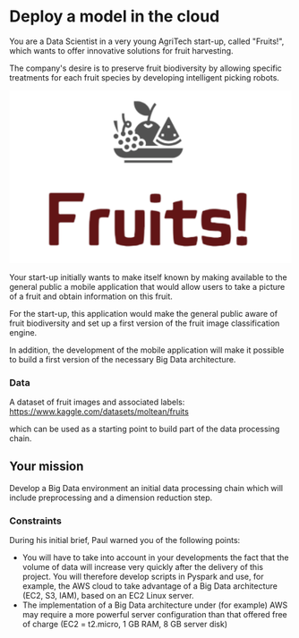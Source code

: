 # Deploy a model in the cloud
You are a Data Scientist in a very young AgriTech start-up, called "Fruits!", which wants to offer innovative solutions for fruit harvesting.

The company's desire is to preserve fruit biodiversity by allowing specific treatments for each fruit species by developing intelligent picking robots.

<img src="img.png">

Your start-up initially wants to make itself known by making available to the general public a mobile application that would allow users to take a picture of
a fruit and obtain information on this fruit.

For the start-up, this application would make the general public aware of fruit biodiversity and set up a first version of the fruit image classification engine.

In addition, the development of the mobile application will make it possible to build a first version of the necessary Big Data architecture.

### Data
A dataset of fruit images and associated labels: https://www.kaggle.com/datasets/moltean/fruits

which can be used as a starting point to build part of the data processing chain.

## Your mission
Develop a Big Data environment an initial data processing chain which will include preprocessing and a dimension reduction step.

### Constraints
During his initial brief, Paul warned you of the following points:

- You will have to take into account in your developments the fact that the volume of data will increase very quickly after the delivery of this project. 
You will therefore develop scripts in Pyspark and use, for example, the AWS cloud to take advantage of a Big Data architecture (EC2, S3, IAM), based on an EC2 Linux server.
- The implementation of a Big Data architecture under (for example) AWS may require a more powerful server configuration than that offered free of charge (EC2 = t2.micro, 1 GB RAM, 8 GB server disk)
